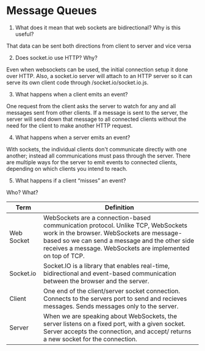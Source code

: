 # Message Queues

1. What does it mean that web sockets are bidirectional? Why is this useful?

That data can be sent both directions from client to server and vice versa

2. Does socket.io use HTTP? Why?

Even when websockets can be used, the initial connection setup it done over HTTP. Also, a socket.io server will attach to an HTTP server so it can serve its own client code through /socket.io/socket.io.js.

3. What happens when a client emits an event?

One request from the client asks the server to watch for any and all messages sent from other clients. If a message is sent to the server, the server will send down that message to all connected clients without the need for the client to make another HTTP request.

4. What happens when a server emits an event?

With sockets, the individual clients don't communicate directly with one another; instead all communications must pass through the server. There are multiple ways for the server to emit events to connected clients, depending on which clients you intend to reach.

5. What happens if a client “misses” an event?

Who? What?



|Term|Definition|
|----|----------|
|Web Socket|WebSockets are a connection-based communication protocol. Unlike TCP, WebSockets work in the browser. WebSockets are message-based so we can send a message and the other side receives a message. WebSockets are implemented on top of TCP.|
|Socket.io| Socket.IO is a library that enables real-time, bidirectional and event-based communication between the browser and the server.|
|Client|One end of the client/server socket connection. Connects to the servers port to send and recieves messages. Sends messages only to the server.|
|Server|When we are speaking about WebSockets, the server listens on a fixed port, with a given socket. Server accepts the connection, and accept/ returns a new socket for the connection.|
